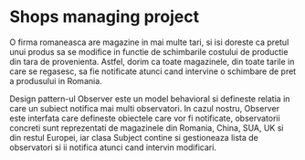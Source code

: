 <h1>Shops managing project</h1>


O firma romaneasca are magazine in mai multe tari, si isi doreste ca pretul unui produs sa se modifice in functie de schimbarile costului
de productie din tara de provenienta. Astfel, dorim ca toate magazinele, din toate tarile in care se regasesc, sa fie notificate atunci
cand intervine o schimbare de pret a produsului in Romania.

Design pattern-ul Observer este un model behavioral si defineste relatia in care un subiect notifica mai multi observatori. In cazul nostru,
Observer este interfata care defineste obiectele care vor fi notificate, observatorii concreti sunt reprezentati de magazinele din Romania, 
China, SUA, UK si din restul Europei, iar clasa Subject contine si gestioneaza lista de observatori si ii notifica atunci cand intervin modificari.
